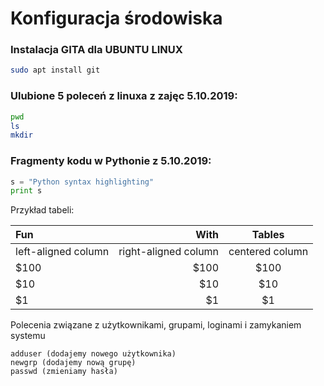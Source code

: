 # Konfiguracja środowiska 

### Instalacja GITA dla UBUNTU LINUX
```sh
sudo apt install git
```


### Ulubione 5 poleceń z linuxa z zajęc 5.10.2019:
```sh
pwd
ls
mkdir
```

### Fragmenty kodu w Pythonie z 5.10.2019:
```python
s = "Python syntax highlighting"
print s
```



Przykład tabeli:

| Fun                  | With                 | Tables          |
| :------------------- | -------------------: |:---------------:|
| left-aligned column  | right-aligned column | centered column |
| $100                 | $100                 | $100            |
| $10                  | $10                  | $10             |
| $1                   | $1                   | $1              |

Polecenia związane z użytkownikami, grupami, loginami i zamykaniem systemu
```shutdown(zamykamy Linuxa)
adduser (dodajemy nowego użytkownika)
newgrp (dodajemy nową grupę)
passwd (zmieniamy hasła)
```


